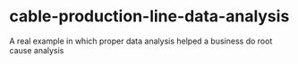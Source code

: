 # cable-production-line-data-analysis
A real example in which proper data analysis helped a business do root cause analysis 
